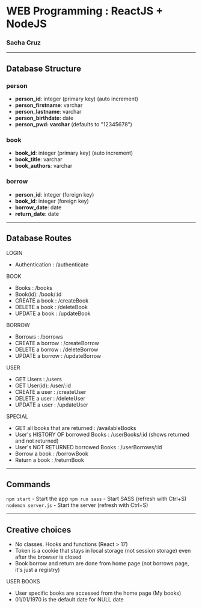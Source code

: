 # WEB Programming : ReactJS + NodeJS
### Sacha Cruz

----------------------------
## Database Structure

### person
* **person_id**: integer (primary key) (auto increment)
* **person_firstname**: varchar
* **person_lastname**: varchar
* **person_birthdate**: date
* **person_pwd: varchar** (defaults to "12345678")

### book
* **book_id**: integer (primary key) (auto increment)
* **book_title**: varchar
* **book_authors**: varchar

### borrow
* **person_id**: integer (foreign key) 
* **book_id**: integer (foreign key)
* **borrow_date**: date
* **return_date**: date

----------------------------
## Database Routes

LOGIN
* Authentication : /authenticate

BOOK
* Books : /books
* Book(id): /book/:id
* CREATE a book : /createBook
* DELETE a book : /deleteBook
* UPDATE a book : /updateBook

BORROW
* Borrows : /borrows
* CREATE a borrow : /createBorrow
* DELETE a borrow : /deleteBorrow
* UPDATE a borrow : /updateBorrow

USER
* GET Users : /users
* GET User(id): /user/:id
* CREATE a user : /createUser
* DELETE a user : /deleteUser
* UPDATE a user : /updateUser

SPECIAL
* GET all books that are returned : /availableBooks
* User's HISTORY OF   borrowed Books : /userBooks/:id    (shows returned and not returned)
* User's NOT RETURNED borrowed Books : /userBorrows/:id
* Borrow a book : /borrowBook
* Return a book : /returnBook

----------------------------
## Commands

`npm start` - Start the app
`npm run sass` - Start SASS (refresh with Ctrl+S)
`nodemon server.js` - Start the server (refresh with Ctrl+S)

----------------------------
## Creative choices

- No classes. Hooks and functions (React > 17)
- Token is a cookie that stays in local storage (not session storage) even after the browser is closed
- Book borrow and return are done from home page (not borrows page, it's just a registry)

USER BOOKS
- User specific books are accessed from the home page (My books) 
- 01/01/1970 is the default date for NULL date
